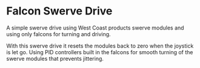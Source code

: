 # Falcon Swerve Drive


A simple swerve drive using West Coast products swerve modules and using only falcons for turning and driving. 

With this swerve drive it resets the modules back to zero when the joystick is let go. Using PID controllers built in the falcons for smooth turning of the swerve modules that prevents jittering.
